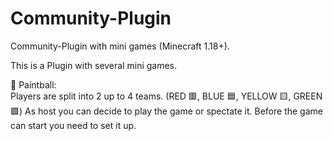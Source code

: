 # Community-Plugin
Community-Plugin with mini games (Minecraft 1.18+).
 
 This is a Plugin with several mini games.
 
🎨 Paintball:                                                                                                                                                             
Players are split into 2 up to 4 teams. (RED 🟥, BLUE 🟦, YELLOW 🟨, GREEN 🟩)
As host you can decide to play the game or spectate it.
Before the game can start you need to set it up. 
